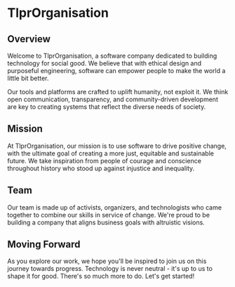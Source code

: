 # TlprOrganisation

## Overview

Welcome to TlprOrganisation, a software company dedicated to building technology for social good. We believe that with ethical design and purposeful engineering, software can empower people to make the world a little bit better.

Our tools and platforms are crafted to uplift humanity, not exploit it. We think open communication, transparency, and community-driven development are key to creating systems that reflect the diverse needs of society.

## Mission

At TlprOrganisation, our mission is to use software to drive positive change, with the ultimate goal of creating a more just, equitable and sustainable future. We take inspiration from people of courage and conscience throughout history who stood up against injustice and inequality.

## Team

Our team is made up of activists, organizers, and technologists who came together to combine our skills in service of change. We're proud to be building a company that aligns business goals with altruistic visions.

## Moving Forward

As you explore our work, we hope you'll be inspired to join us on this journey towards progress. Technology is never neutral - it's up to us to shape it for good. There's so much more to do. Let's get started!
